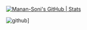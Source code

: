 [![Manan-Soni's GitHub | Stats](https://stats.quine.sh/Manan-Soni/github?theme=dark)](https://quine.sh?utm_source=widgets&utm_campaign=Manan-Soni)

![github](https://img.shields.io/badge/GitHub-000000?style=for-the-badge&logo=GitHub&logoColor=white)]
